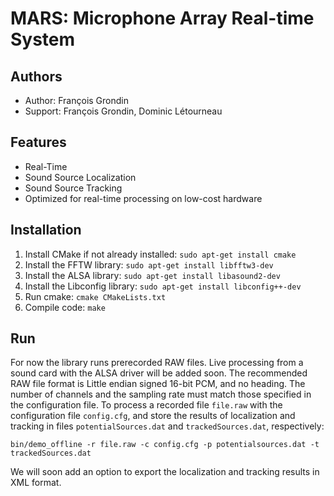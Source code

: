 # MARS: Microphone Array Real-time System

Authors
-------

* Author: François Grondin
* Support: François Grondin, Dominic Létourneau

Features
--------

* Real-Time
* Sound Source Localization
* Sound Source Tracking
* Optimized for real-time processing on low-cost hardware

Installation
------------

1. Install CMake if not already installed:
```sudo apt-get install cmake```
2. Install the FFTW library: 
```sudo apt-get install libfftw3-dev```
3. Install the ALSA library:
```sudo apt-get install libasound2-dev```
4. Install the Libconfig library:
```sudo apt-get install libconfig++-dev```
5. Run cmake: 
```cmake CMakeLists.txt```
6. Compile code:
```make```

Run
---

For now the library runs prerecorded RAW files. Live processing from a sound card with the ALSA driver will be added soon.
The recommended RAW file format is Little endian signed 16-bit PCM, and no heading.
The number of channels and the sampling rate must match those specified in the configuration file.
To process a recorded file ```file.raw``` with the configuration file ```config.cfg```, and store the results of localization and tracking in files ```potentialSources.dat``` and ```trackedSources.dat```, respectively:

```bin/demo_offline -r file.raw -c config.cfg -p potentialsources.dat -t trackedSources.dat```

We will soon add an option to export the localization and tracking results in XML format.